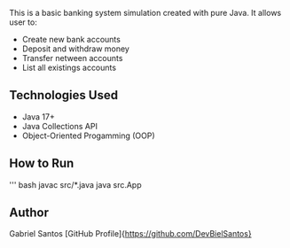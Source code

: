 This is a basic banking system simulation created with pure Java. It allows user to:

- Create new bank accounts
- Deposit and withdraw money
- Transfer netween accounts
- List all existings accounts

## Technologies Used

- Java 17+
- Java Collections API
- Object-Oriented Progamming (OOP)

## How to Run

''' bash
javac src/*.java
java src.App

## Author

Gabriel Santos
[GitHub Profile]{https://github.com/DevBielSantos}